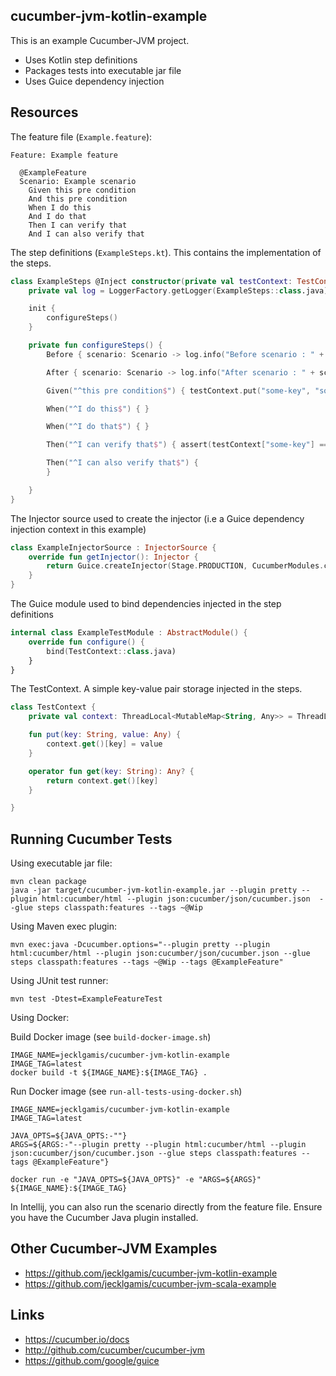 ## cucumber-jvm-kotlin-example

This is an example Cucumber-JVM project.

* Uses Kotlin step definitions
* Packages tests into executable jar file
* Uses Guice dependency injection

## Resources

The feature file (`Example.feature`):
 
```gherkin
Feature: Example feature

  @ExampleFeature
  Scenario: Example scenario
    Given this pre condition
    And this pre condition
    When I do this
    And I do that
    Then I can verify that
    And I can also verify that
```

The step definitions (`ExampleSteps.kt`). This contains the implementation of the steps.
```kotlin
class ExampleSteps @Inject constructor(private val testContext: TestContext) : En {
    private val log = LoggerFactory.getLogger(ExampleSteps::class.java)

    init {
        configureSteps()
    }

    private fun configureSteps() {
        Before { scenario: Scenario -> log.info("Before scenario : " + scenario.name) }

        After { scenario: Scenario -> log.info("After scenario : " + scenario.name) }

        Given("^this pre condition$") { testContext.put("some-key", "some-value") }

        When("^I do this$") { }

        When("^I do that$") { }

        Then("^I can verify that$") { assert(testContext["some-key"] == "some-value") }

        Then("^I can also verify that$") {
        }

    }
}
```

The Injector source used to create the injector (i.e a Guice dependency injection context in this example)
```kotlin
class ExampleInjectorSource : InjectorSource {
    override fun getInjector(): Injector {
        return Guice.createInjector(Stage.PRODUCTION, CucumberModules.createScenarioModule(), ExampleTestModule())
    }
}
```

The Guice module used to bind dependencies injected in the step definitions
```kotlin
internal class ExampleTestModule : AbstractModule() {
    override fun configure() {
        bind(TestContext::class.java)
    }
}
```

The TestContext. A simple key-value pair storage injected in the steps. 
```kotlin
class TestContext {
    private val context: ThreadLocal<MutableMap<String, Any>> = ThreadLocal.withInitial { mutableMapOf<String, Any>() }

    fun put(key: String, value: Any) {
        context.get()[key] = value
    }

    operator fun get(key: String): Any? {
        return context.get()[key]
    }

}
```

## Running Cucumber Tests

Using executable jar file:
```shell script
mvn clean package
java -jar target/cucumber-jvm-kotlin-example.jar --plugin pretty --plugin html:cucumber/html --plugin json:cucumber/json/cucumber.json  --glue steps classpath:features --tags ~@Wip
```

Using Maven exec plugin:
```shell script
mvn exec:java -Dcucumber.options="--plugin pretty --plugin html:cucumber/html --plugin json:cucumber/json/cucumber.json --glue steps classpath:features --tags ~@Wip --tags @ExampleFeature"
```

Using JUnit test runner:
```shell script
mvn test -Dtest=ExampleFeatureTest
```

Using Docker:

Build Docker image (see `build-docker-image.sh`)
```shell script
IMAGE_NAME=jecklgamis/cucumber-jvm-kotlin-example
IMAGE_TAG=latest
docker build -t ${IMAGE_NAME}:${IMAGE_TAG} .
```

Run Docker image (see `run-all-tests-using-docker.sh`)
```shell script
IMAGE_NAME=jecklgamis/cucumber-jvm-kotlin-example
IMAGE_TAG=latest

JAVA_OPTS=${JAVA_OPTS:-""}
ARGS=${ARGS:-"--plugin pretty --plugin html:cucumber/html --plugin json:cucumber/json/cucumber.json --glue steps classpath:features --tags @ExampleFeature"}

docker run -e "JAVA_OPTS=${JAVA_OPTS}" -e "ARGS=${ARGS}" ${IMAGE_NAME}:${IMAGE_TAG}
```

In Intellij, you can also run the scenario directly from the feature file. Ensure you have the Cucumber Java 
plugin installed.

## Other Cucumber-JVM Examples 
* https://github.com/jecklgamis/cucumber-jvm-kotlin-example
* https://github.com/jecklgamis/cucumber-jvm-scala-example

## Links
* https://cucumber.io/docs
* http://github.com/cucumber/cucumber-jvm
* https://github.com/google/guice

